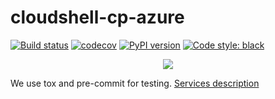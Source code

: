 # cloudshell-cp-azure
[![Build status](https://github.com/QualiSystems/cloudshell-cp-azure/workflows/CI/badge.svg?branch=master)](https://github.com/QualiSystems/cloudshell-cp-azure/actions?query=branch%3Amaster)
[![codecov](https://codecov.io/gh/QualiSystems/cloudshell-cp-azure/branch/dev/graph/badge.svg)](https://codecov.io/gh/QualiSystems/cloudshell-cp-azure)
[![PyPI version](https://badge.fury.io/py/cloudshell-cp-azure.svg)](https://badge.fury.io/py/cloudshell-cp-azure)
[![Code style: black](https://img.shields.io/badge/code%20style-black-000000.svg)](https://github.com/python/black)

<p align="center">
<img src="https://github.com/QualiSystems/devguide_source/raw/master/logo.png"></img>
</p>

We use tox and pre-commit for testing. [Services description](https://github.com/QualiSystems/cloudshell-package-repo-template#description-of-services)
